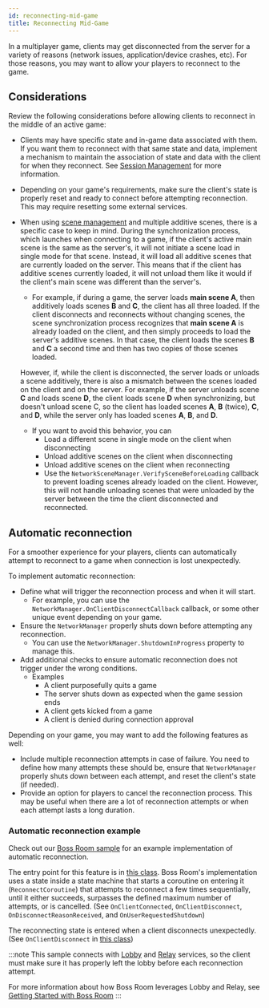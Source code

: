 ```yaml
---
id: reconnecting-mid-game
title: Reconnecting Mid-Game
---
```


In a multiplayer game, clients may get disconnected from the server for a variety of reasons (network issues, application/device crashes, etc). For those reasons, you may want to allow your players to reconnect to the game.

## Considerations

Review the following considerations before allowing clients to reconnect in the middle of an active game:

- Clients may have specific state and in-game data associated with them. If you want them to reconnect with that same state and data, implement a mechanism to maintain the association of state and data with the client for when they reconnect. See [Session Management](session-management.md) for more information.
- Depending on your game's requirements, make sure the client's state is properly reset and ready to connect before attempting reconnection. This may require resetting some external services.
- When using [scene management](../basics/scene-management.md) and multiple additive scenes, there is a specific case to keep in mind. During the synchronization process, which launches when connecting to a game, if the client's active main scene is the same as the server's, it will not initiate a scene load in single mode for that scene. Instead, it will load all additive scenes that are currently loaded on the server. This means that if the client has additive scenes currently loaded, it will not unload them like it would if the client's main scene was different than the server's.
  - For example, if during a game, the server loads **main scene A**, then additively loads scenes **B** and **C**, the client has all three loaded. If the client disconnects and reconnects without changing scenes, the scene synchronization process recognizes that **main scene A** is already loaded on the client, and then simply proceeds to load the server's additive scenes. In that case, the client loads the scenes **B** and **C** a second time and then has two copies of those scenes loaded.

  However, if, while the client is disconnected, the server loads or unloads a scene additively, there is also a mismatch between the scenes loaded on the client and on the server. For example, if the server unloads scene **C** and loads scene **D**, the client loads scene **D** when synchronizing, but doesn't unload scene C, so the client has loaded scenes **A**, **B** (twice), **C**, and **D**, while the server only has loaded scenes **A**, **B**, and **D**.
  - If you want to avoid this behavior, you can
    - Load a different scene in single mode on the client when disconnecting
    - Unload additive scenes on the client when disconnecting
    - Unload additive scenes on the client when reconnecting
    - Use the `NetworkSceneManager.VerifySceneBeforeLoading` callback to prevent loading scenes already loaded on the client. However, this will not handle unloading scenes that were unloaded by the server between the time the client disconnected and reconnected.


## Automatic reconnection

For a smoother experience for your players, clients can automatically attempt to reconnect to a game when connection is lost unexpectedly.

To implement automatic reconnection:
- Define what will trigger the reconnection process and when it will start.
  - For example, you can use the `NetworkManager.OnClientDisconnectCallback` callback, or some other unique event depending on your game.
- Ensure the `NetworkManager` properly shuts down before attempting any reconnection.
  - You can use the `NetworkManager.ShutdownInProgress` property to manage this.
- Add additional checks to ensure automatic reconnection does not trigger under the wrong conditions.
  - Examples
    - A client purposefully quits a game
    - The server shuts down as expected when the game session ends
    - A client gets kicked from a game
    - A client is denied during connection approval

Depending on your game, you may want to add the following features as well:
- Include multiple reconnection attempts in case of failure. You need to define how many attempts these should be, ensure that `NetworkManager` properly shuts down between each attempt, and reset the client's state (if needed).
- Provide an option for players to cancel the reconnection process. This may be useful when there are a lot of reconnection attempts or when each attempt lasts a long duration.

### Automatic reconnection example

Check out our [Boss Room sample](../learn/getting-started-boss-room.md) for an example implementation of automatic reconnection.

The entry point for this feature is in [this class](https://github.com/Unity-Technologies/com.unity.multiplayer.samples.coop/blob/main/Assets/Scripts/ConnectionManagement/ConnectionState/ClientReconnectingState.cs). Boss Room's implementation uses a state inside a state machine that starts a coroutine on entering it (`ReconnectCoroutine`) that attempts to reconnect a few times sequentially, until it either succeeds, surpasses the defined maximum number of attempts, or is cancelled. (See `OnClientConnected`, `OnClientDisconnect`, `OnDisconnectReasonReceived`, and `OnUserRequestedShutdown`)

The reconnecting state is entered when a client disconnects unexpectedly. (See `OnClientDisconnect` in [this class](https://github.com/Unity-Technologies/com.unity.multiplayer.samples.coop/blob/main/Assets/Scripts/ConnectionManagement/ConnectionState/ClientConnectedState.cs))

:::note
This sample connects with [Lobby](https://docs.unity.com/lobby/unity-lobby-service-overview.html) and [Relay](https://docs.unity.com/relay/get-started.html) services, so the client must make sure it has properly left the lobby before each reconnection attempt.

For more information about how Boss Room leverages Lobby and Relay, see [Getting Started with Boss Room](../learn/getting-started-boss-room.md#register-the-project-with-unity-gaming-services-ugs)
:::
